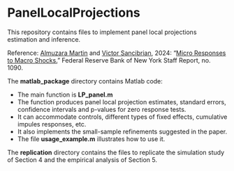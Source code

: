# PanelLocalProjections
This repository contains files to implement panel local projections estimation and inference.

Reference: [Almuzara Martin](https://martinalmuzara.com/research.html) and [Victor Sancibrian](https://sancibrian-v.github.io), 2024: “[Micro Responses to Macro Shocks.](https://www.newyorkfed.org/medialibrary/media/research/staff_reports/sr1090.pdf)” Federal Reserve Bank of New York Staff Report, no. 1090.

The **matlab_package** directory contains Matlab code:
  - The main function is **LP_panel.m**
  - The function produces panel local projection estimates, standard errors, confidence intervals and p-values for zero response tests.
  - It can accommodate controls, different types of fixed effects, cumulative impules responses, etc.
  - It also implements the small-sample refinements suggested in the paper.
  - The file **usage_example.m** illustrates how to use it.

The **replication** directory contains the files to replicate the simulation study of Section 4 and the empirical analysis of Section 5.


